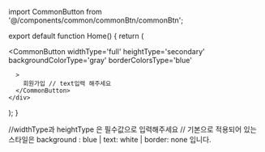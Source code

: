 import CommonButton from '@/components/common/commonBtn/commonBtn';

export default function Home() {
  return (
    <div>
      <CommonButton
        widthType='full'
        heightType='secondary'
        backgroundColorType='gray'
        borderColorsType='blue'
        
      >
        회원가입 // text입력 해주세요
      </CommonButton>
    </div>
  );
}


//widthType과 heightType 은 필수값으로 입력해주세요
// 기본으로 적용되어 있는 스타일은 background : blue | text: white | border: none 입니다.
